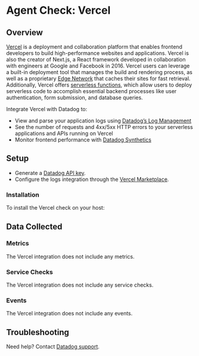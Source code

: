 # Agent Check: Vercel

## Overview

[Vercel][1] is a deployment and collaboration platform that enables frontend developers to build high-performance websites and applications. Vercel is also the creator of Next.js, a React framework developed in collaboration with engineers at Google and Facebook in 2016. Vercel users can leverage a built-in deployment tool that manages the build and rendering process, as well as a proprietary [Edge Network][2] that caches their sites for fast retrieval. Additionally, Vercel offers [serverless functions][3], which allow users to deploy serverless code to accomplish essential backend processes like user authentication, form submission, and database queries.

Integrate Vercel with Datadog to:

* View and parse your application logs using [Datadog’s Log Management][4]
* See the number of requests and 4xx/5xx HTTP errors to your serverless applications and APIs running on Vercel
* Monitor frontend performance with [Datadog Synthetics][5]

## Setup


* Generate a [Datadog API key][6].
* Configure the logs integration through the [Vercel Marketplace][7].


### Installation

To install the Vercel check on your host:


## Data Collected

### Metrics

The Vercel integration does not include any metrics.

### Service Checks

The Vercel integration does not include any service checks.

### Events

The Vercel integration does not include any events.

## Troubleshooting

Need help? Contact [Datadog support][8].


[1]: https://vercel.com/
[2]: https://vercel.com/docs/edge-network/overview
[3]: https://vercel.com/docs/serverless-functions/introduction
[4]: /logs/
[5]: /synthetics/
[6]: https://app.datadoghq.com/account/settings#api
[7]: https://vercel.com/integrations/datadog-logs
[8]: /help/
